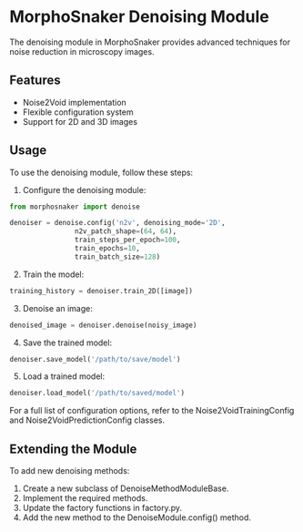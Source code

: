 # MorphoSnaker Denoising Module

The denoising module in MorphoSnaker provides advanced techniques for noise reduction in microscopy images.

## Features

- Noise2Void implementation
- Flexible configuration system
- Support for 2D and 3D images

## Usage

To use the denoising module, follow these steps:

1. Configure the denoising module:

```python
from morphosnaker import denoise

denoiser = denoise.config('n2v', denoising_mode='2D',
                n2v_patch_shape=(64, 64),
                train_steps_per_epoch=100,
                train_epochs=10,
                train_batch_size=128)
```

2. Train the model:

```python
training_history = denoiser.train_2D([image])
```

3. Denoise an image:

```python
denoised_image = denoiser.denoise(noisy_image)
```

4. Save the trained model:

```python
denoiser.save_model('/path/to/save/model')
```

5. Load a trained model:

```python
denoiser.load_model('/path/to/saved/model')
```

For a full list of configuration options, refer to the Noise2VoidTrainingConfig and Noise2VoidPredictionConfig classes.

## Extending the Module

To add new denoising methods:

1. Create a new subclass of DenoiseMethodModuleBase.
2. Implement the required methods.
3. Update the factory functions in factory.py.
4. Add the new method to the DenoiseModule.config() method.